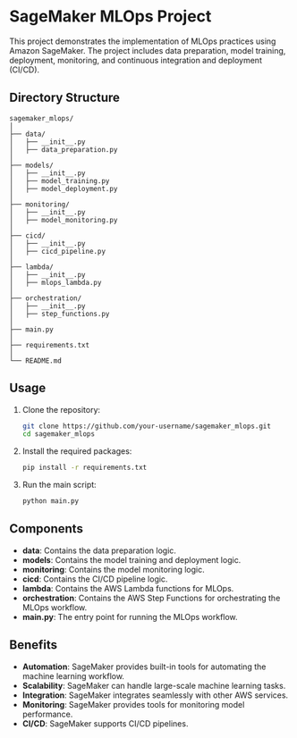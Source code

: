 # SageMaker MLOps Project

This project demonstrates the implementation of MLOps practices using Amazon SageMaker. The project includes data preparation, model training, deployment, monitoring, and continuous integration and deployment (CI/CD).

## Directory Structure
```
sagemaker_mlops/
│
├── data/
│   ├── __init__.py
│   ├── data_preparation.py
│
├── models/
│   ├── __init__.py
│   ├── model_training.py
│   ├── model_deployment.py
│
├── monitoring/
│   ├── __init__.py
│   ├── model_monitoring.py
│
├── cicd/
│   ├── __init__.py
│   ├── cicd_pipeline.py
│
├── lambda/
│   ├── __init__.py
│   ├── mlops_lambda.py
│
├── orchestration/
│   ├── __init__.py
│   ├── step_functions.py
│
├── main.py
│
├── requirements.txt
│
└── README.md
```

## Usage

1. Clone the repository:
   ```bash
   git clone https://github.com/your-username/sagemaker_mlops.git
   cd sagemaker_mlops
   ```

2. Install the required packages:
   ```bash
   pip install -r requirements.txt
   ```

3. Run the main script:
   ```bash
   python main.py
   ```

## Components

- **data**: Contains the data preparation logic.
- **models**: Contains the model training and deployment logic.
- **monitoring**: Contains the model monitoring logic.
- **cicd**: Contains the CI/CD pipeline logic.
- **lambda**: Contains the AWS Lambda functions for MLOps.
- **orchestration**: Contains the AWS Step Functions for orchestrating the MLOps workflow.
- **main.py**: The entry point for running the MLOps workflow.

## Benefits

- **Automation**: SageMaker provides built-in tools for automating the machine learning workflow.
- **Scalability**: SageMaker can handle large-scale machine learning tasks.
- **Integration**: SageMaker integrates seamlessly with other AWS services.
- **Monitoring**: SageMaker provides tools for monitoring model performance.
- **CI/CD**: SageMaker supports CI/CD pipelines.